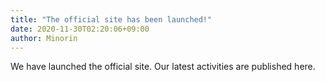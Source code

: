```yaml
---
title: "The official site has been launched!"
date: 2020-11-30T02:20:06+09:00
author: Minorin
---
```

We have launched the official site.
Our latest activities are published here.